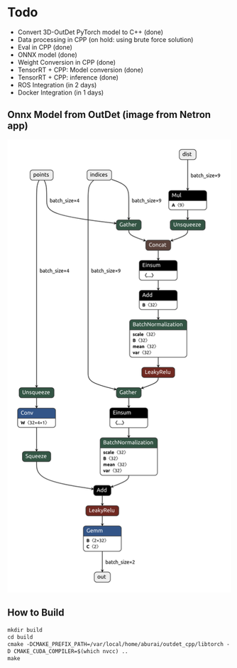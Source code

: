 # Todo
* Convert 3D-OutDet PyTorch model to C++ (done)
* Data processing in CPP (on hold: using brute force solution)
* Eval in CPP (done)
* ONNX model (done)
* Weight Conversion in CPP (done)
* TensorRT + CPP: Model conversion (done)
* TensorRT + CPP: inference (done)
* ROS Integration (in 2 days)
* Docker Integration (in 1 days)

## Onnx Model from OutDet (image from Netron app)
![ONNX model from outdet](outdet.onnx.png "Onnx Model")


## How to Build 
``` 
mkdir build 
cd build 
cmake -DCMAKE_PREFIX_PATH=/var/local/home/aburai/outdet_cpp/libtorch -D CMAKE_CUDA_COMPILER=$(which nvcc) ..
make

```